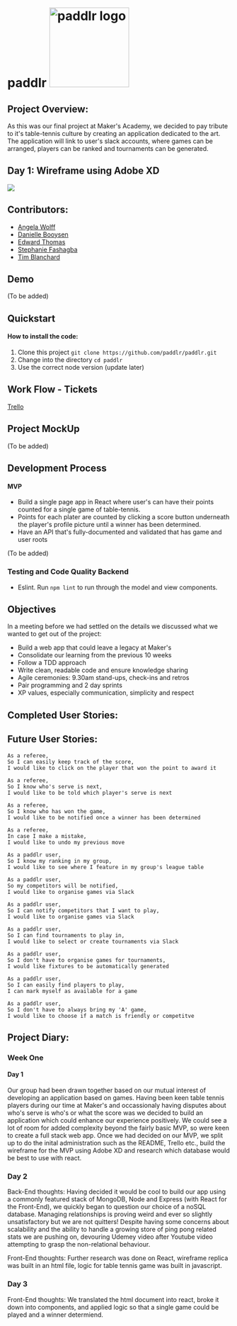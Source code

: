 # paddlr <img src="https://res.cloudinary.com/dani-devs-and-designs/image/upload/v1537203697/Screen_Shot_2018-09-17_at_14.14.03_e8e0ew.png" alt="paddlr logo" width="180"> 


## Project Overview:
As this was our final project at Maker's Academy, we decided to pay tribute to it's table-tennis culture by creating an application dedicated to the art. The application will link to user's slack accounts, where games can be arranged, players can be ranked and tournaments can be generated.

## Day 1: Wireframe using Adobe XD
![](https://res.cloudinary.com/dani-devs-and-designs/image/upload/v1537202882/paddlr-mockup_quiz5s.png)

## Contributors:
* [Angela Wolff](https://github.com/Whatapalaver)
* [Danielle Booysen](https://github.com/dani-boo)
* [Edward Thomas](https://github.com/edthomas93)
* [Stephanie Fashagba](https://github.com/stephfash)
* [Tim Blanchard](https://github.com/tblanchard01)

## Demo
(To be added)

## Quickstart
#### How to install the code:
1. Clone this project ```git clone https://github.com/paddlr/paddlr.git```
2. Change into the directory ```cd paddlr```
3. Use the correct node version (update later)

## Work Flow - Tickets
[Trello](https://trello.com/b/yJJBQTt1/team-paddlr)

## Project MockUp
(To be added)

## Development Process
#### MVP
* Build a single page app in React where user's can have their points counted for a single game of table-tennis.
* Points for each plater are counted by clicking a score button underneath the player's profile picture until a winner has been determined.
* Have an API that's fully-documented and validated that has game and user roots

(To be added)

### Testing and Code Quality Backend
- Eslint. Run `npm lint` to run through the model and view components.  

## Objectives
In a meeting before we had settled on the details we discussed what we wanted to get out of the project:
* Build a web app that could leave a legacy at Maker's
* Consolidate our learning from the previous 10 weeks
* Follow a TDD approach
* Write clean, readable code and ensure knowledge sharing
* Agile ceremonies: 9.30am stand-ups, check-ins and retros
* Pair programming and 2 day sprints
* XP values, especially communication, simplicity and respect

##  Completed User Stories:

## Future User Stories:
```
As a referee,
So I can easily keep track of the score,
I would like to click on the player that won the point to award it
```
```
As a referee,
So I know who's serve is next,
I would like to be told which player's serve is next
```
```
As a referee,
So I know who has won the game,
I would like to be notified once a winner has been determined
```
```
As a referee,
In case I make a mistake,
I would like to undo my previous move
```
```
As a paddlr user,
So I know my ranking in my group,
I would like to see where I feature in my group's league table
```
```
As a paddlr user,
So my competitors will be notified,
I would like to organise games via Slack
```
```
As a paddlr user,
So I can notify competitors that I want to play,
I would like to organise games via Slack
```
```
As a paddlr user,
So I can find tournaments to play in,
I would like to select or create tournaments via Slack
```
```
As a paddlr user,
So I don't have to organise games for tournaments,
I would like fixtures to be automatically generated
```
```
As a paddlr user,
So I can easily find players to play,
I can mark myself as available for a game
```
```
As a paddlr user,
So I don't have to always bring my 'A' game,
I would like to choose if a match is friendly or competitve
```

## Project Diary:

### Week One

#### Day 1
Our group had been drawn together based on our mutual interest of developing an application based on games. Having been keen table tennis players during our time at Maker's and occassionaly having disputes about who's serve is who's or what the score was we decided to build an application which could enhance our experience positively. We could see a lot of room for added complexity beyond the fairly basic MVP, so were keen to create a full stack web app. Once we had decided on our MVP, we split up to do the inital administration such as the README, Trello etc., build the wireframe for the MVP using Adobe XD and research which database would be best to use with react.

### Day 2
Back-End thoughts: Having decided it would be cool to build our app using a commonly featured stack of MongoDB, Node and Express (with React for the Front-End), we quickly began to question our choice of a noSQL database.  Managing relationships is proving weird and ever so slightly unsatisfactory but we are not quitters! Despite having some concerns about scalability and the ability to handle a growing store of ping pong related stats we are pushing on, devouring Udemey video after Youtube video attempting to grasp the non-relational behaviour.

Front-End thoughts: Further research was done on React, wireframe replica was built in an html file, logic for table tennis game was built in javascript.

### Day 3
Front-End thoughts: We translated the html document into react, broke it down into components, and applied logic so that a single game could be played and a winner determiend.
